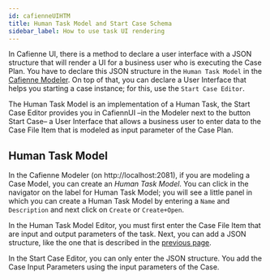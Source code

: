```yaml
---
id: cafienneUIHTM
title: Human Task Model and Start Case Schema
sidebar_label: How to use task UI rendering
---
```

In Cafienne UI, there is a method to declare a user interface with a JSON structure that will render a UI for a business user who is executing the Case Plan. You have to declare this JSON structure in the `Human Task Model` in the [Cafienne Modeler](modelPlanItems.md). On top of that, you can declare a User Interface that helps you starting a case instance; for this, use the `Start Case Editor`.

The Human Task Model is an implementation of a Human Task, the Start Case Editor provides you in CafiennUI –in the Modeler next to the button Start Case– a User Interface that allows a business user to enter data to the Case File Item that is modeled as input parameter of the Case Plan.

## Human Task Model
In the Cafienne Modeler (on http://localhost:2081), if you are modeling a Case Model, you can create an *Human Task Model*. You can click in the navigator on the label for Human Task Model; you will see a little panel in which you can create a Human Task Model by entering a `Name` and `Description` and next click on `Create` or `Create+Open`.

In the Human Task Model Editor, you must first enter the Case File Item that are input and output parameters of the task. Next, you can add a JSON structure, like the one that is described in the [previous page](CafienneUI.md).

In the Start Case Editor, you can only enter the JSON structure. You add the Case Input Parameters using the input parameters of the Case.



